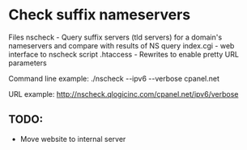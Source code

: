Check suffix nameservers
========================

Files
nscheck - Query suffix servers (tld servers) for a domain's nameservers and compare with results of NS query
index.cgi - web interface to nscheck script
.htaccess - Rewrites to enable pretty URL parameters

Command line example:
./nscheck --ipv6 --verbose cpanel.net

URL example:
http://nscheck.qlogicinc.com/cpanel.net/ipv6/verbose

TODO:
-----

* Move website to internal server
